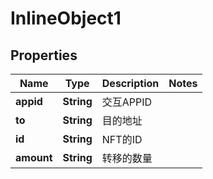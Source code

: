 

# InlineObject1

## Properties

Name | Type | Description | Notes
------------ | ------------- | ------------- | -------------
**appid** | **String** | 交互APPID | 
**to** | **String** | 目的地址 | 
**id** | **String** | NFT的ID | 
**amount** | **String** | 转移的数量 | 



